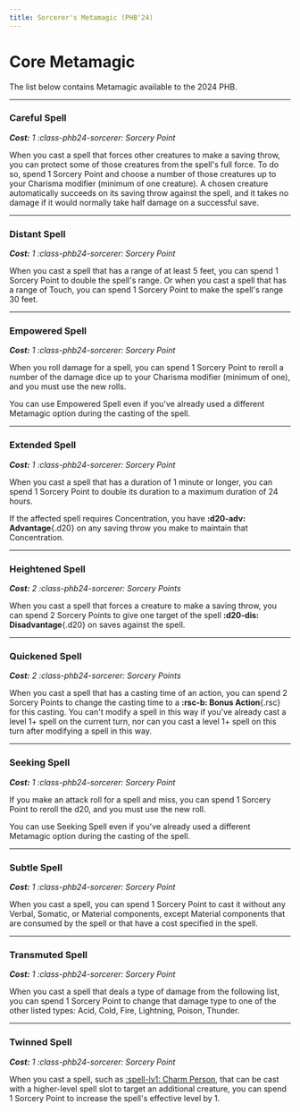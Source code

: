 ```yaml
---
title: Sorcerer's Metamagic (PHB'24)
---
```


# Core Metamagic

The list below contains Metamagic available to the 2024 PHB.

---

### Careful Spell

_**Cost:** 1 :class-phb24-sorcerer: Sorcery Point_

When you cast a spell that forces other creatures to make a saving throw, you can protect some of those creatures from the spell's full force. To do so, spend 1 Sorcery Point and choose a number of those creatures up to your Charisma modifier (minimum of one creature). A chosen creature automatically succeeds on its saving throw against the spell, and it takes no damage if it would normally take half damage on a successful save.

---

### Distant Spell

_**Cost:** 1 :class-phb24-sorcerer: Sorcery Point_

When you cast a spell that has a range of at least 5 feet, you can spend 1 Sorcery Point to double the spell's range. Or when you cast a spell that has a range of Touch, you can spend 1 Sorcery Point to make the spell's range 30 feet.

---

### Empowered Spell

_**Cost:** 1 :class-phb24-sorcerer: Sorcery Point_

When you roll damage for a spell, you can spend 1 Sorcery Point to reroll a number of the damage dice up to your Charisma modifier (minimum of one), and you must use the new rolls.

You can use Empowered Spell even if you've already used a different Metamagic option during the casting of the spell.

---

### Extended Spell

_**Cost:** 1 :class-phb24-sorcerer: Sorcery Point_

When you cast a spell that has a duration of 1 minute or longer, you can spend 1 Sorcery Point to double its duration to a maximum duration of 24 hours.

If the affected spell requires Concentration, you have **:d20-adv: Advantage**{.d20} on any saving throw you make to maintain that Concentration.

---

### Heightened Spell

_**Cost:** 2 :class-phb24-sorcerer: Sorcery Points_

When you cast a spell that forces a creature to make a saving throw, you can spend 2 Sorcery Points to give one target of the spell **:d20-dis: Disadvantage**{.d20} on saves against the spell.

---

### Quickened Spell

_**Cost:** 2 :class-phb24-sorcerer: Sorcery Points_

When you cast a spell that has a casting time of an action, you can spend 2 Sorcery Points to change the casting time to a **:rsc-b: Bonus Action**{.rsc} for this casting. You can't modify a spell in this way if you've already cast a level 1+ spell on the current turn, nor can you cast a level 1+ spell on this turn after modifying a spell in this way.

---

### Seeking Spell

_**Cost:** 1 :class-phb24-sorcerer: Sorcery Point_

If you make an attack roll for a spell and miss, you can spend 1 Sorcery Point to reroll the d20, and you must use the new roll.

You can use Seeking Spell even if you've already used a different Metamagic option during the casting of the spell.

---

### Subtle Spell

_**Cost:** 1 :class-phb24-sorcerer: Sorcery Point_

When you cast a spell, you can spend 1 Sorcery Point to cast it without any Verbal, Somatic, or Material components, except Material components that are consumed by the spell or that have a cost specified in the spell.

---

### Transmuted Spell

_**Cost:** 1 :class-phb24-sorcerer: Sorcery Point_

When you cast a spell that deals a type of damage from the following list, you can spend 1 Sorcery Point to change that damage type to one of the other listed types: Acid, Cold, Fire, Lightning, Poison, Thunder.

---

### Twinned Spell

_**Cost:** 1 :class-phb24-sorcerer: Sorcery Point_

When you cast a spell, such as [:spell-lv1: Charm Person], that can be cast with a higher-level spell slot to target an additional creature, you can spend 1 Sorcery Point to increase the spell's effective level by 1.

[:spell-lv1: Charm Person]: ../../../spells/description/core/level-1.md#charm-person